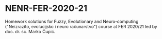 # NENR-FER-2020-21
Homework solutions for Fuzzy, Evolutionary and Neuro-computing ("Neizrazito, evolucijsko i neuro računarstvo") course at FER 2020/21 led by doc. dr. sc. Marko Čupić.
